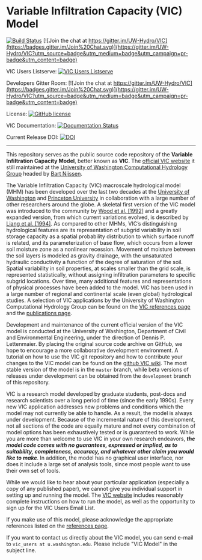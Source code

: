 # Variable Infiltration Capacity (VIC) Model

[![Build Status](https://travis-ci.org/UW-Hydro/VIC.png?branch=develop)](https://travis-ci.org/UW-Hydro/VIC) [![Join the chat at https://gitter.im/UW-Hydro/VIC](https://badges.gitter.im/Join%20Chat.svg)](https://gitter.im/UW-Hydro/VIC?utm_source=badge&utm_medium=badge&utm_campaign=pr-badge&utm_content=badge)

VIC Users Listserve: [![VIC Users Listserve](https://img.shields.io/badge/VIC%20Users%20Listserve-Active-blue.svg)](https://mailman.u.washington.edu/mailman/listinfo/vic_users)

Developers Gitter Room: [![Join the chat at https://gitter.im/UW-Hydro/VIC](https://badges.gitter.im/Join%20Chat.svg)](https://gitter.im/UW-Hydro/VIC?utm_source=badge&utm_medium=badge&utm_campaign=pr-badge&utm_content=badge)

License: [![GitHub license](https://img.shields.io/badge/license-GPLv2-blue.svg)](https://raw.githubusercontent.com/UW-Hydro/VIC/master/LICENSE.txt)

VIC Documentation: [![Documentation Status](https://readthedocs.org/projects/vic/badge/?version=latest)](http://vic.readthedocs.org/en/latest/)

Current Release DOI: [![DOI](https://zenodo.org/badge/doi/10.5281/zenodo.22307.svg)](http://dx.doi.org/10.5281/zenodo.22307)

------

This repository serves as the public source code repository of the **Variable Infiltration Capacity Model**, better known as **VIC**. The [official VIC website](http://vic.readthedocs.org) it still maintained at the [University of Washington Computational Hydrology Group](http://uw-hydro.github.io/) headed by [Bart Nijssen](http://uw-hydro.github.io/current_member/bart_nijssen/).

The Variable Infiltration Capacity (VIC) macroscale hydrological model (MHM) has been developed over the last two decades at the [University of Washington](http://uw-hydro.github.io/) and [Princeton University](http://hydrology.princeton.edu) in collaboration with a large number of other researchers around the globe. A skeletal first version of the VIC model was  introduced to the community by [Wood et al. [1992]](http://dx.doi.org/10.1029/91JD01786) and a greatly expanded version, from which current variations evolved, is described by [Liang et al. [1994]](http://dx.doi.org/10.1029/94jd00483). As compared to other MHMs, VIC’s distinguishing hydrological features are its representation of subgrid variability in soil storage capacity as a spatial probability distribution to which surface runoff is related, and its parameterization of base flow, which occurs from a lower soil moisture zone as a nonlinear recession. Movement of moisture between the soil layers is modeled as gravity drainage, with the unsaturated hydraulic conductivity a function of the degree of saturation of the soil. Spatial variability in soil properties, at scales smaller than the grid scale, is represented statistically, without assigning infiltration parameters to specific subgrid locations. Over time, many additional features and representations of physical processes have been added to the model. VIC has been used in a large number of regional and continental scale (even global) hydrological studies. A selection of VIC applications by the University of Washington Computational Hydrology Group can be found on the [VIC references page](http://vic.readthedocs.org/en/latest/about/references.md) and the [publications page](http://uw-hydro.github.io/publications/).

Development and maintenance of the current official version of the VIC model is conducted at the University of Washington, Department of Civil and Environmental Engineering, under the direction of Dennis P. Lettenmaier. By placing the original source code archive on GitHub, we hope to encourage a more collaborative development environment. A tutorial on how to use the VIC git repository and how to contribute your changes to the VIC model can be found on the [github VIC wiki](https://github.com/UW-Hydro/VIC/wiki). The most stable version of the model is in the `master` branch, while beta versions of releases under development can be obtained from the `development` branch of this repository.

VIC is a research model developed by graduate students, post-docs and research scientists over a long period of time (since the early 1990s). Every new VIC application addresses new problems and conditions which the model may not currently be able to handle. As a result, the model is always under development. Because of the incremental nature of this development, not all sections of the code are equally mature and not every combination of model options has been exhaustively tested or is guaranteed to work. While you are more than welcome to use VIC in your own research endeavors, ***the model code comes with no guarantees, expressed or implied, as to suitability, completeness, accuracy, and whatever other claim you would like to make***. In addition, the model has no graphical user interface, nor does it include a large set of analysis tools, since most people want to use their own set of tools.

While we would like to hear about your particular application (especially a copy of any published paper), we cannot give you individual support in setting up and running the model. The [VIC website](http://vic.readthedocs.org) includes reasonably complete instructions on how to run the model, as well as the opportunity to sign up for the VIC Users Email List.

If you make use of this model, please acknowledge the appropriate references listed on the [references page](http://vic.readthedocs.org/en/latest/Documentation/References/).

If you want to contact us directly about the VIC model, you can send
e-mail to `vic_users at u.washington.edu`. Please include "VIC Model" in the subject line.

